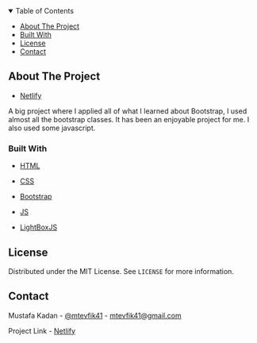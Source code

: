 <!-- TABLE OF CONTENTS -->

<details  open="open">

<summary>Table of Contents</summary>

<ul>

<li><a  href="#about-the-project">About The Project</a>

<li><a  href="#built-with">Built With</a></li>

<li><a  href="#license">License</a></li>

<li><a  href="#contact">Contact</a></li>

</ul>

</details>

<!-- ABOUT THE PROJECT -->

## About The Project

- [Netlify](https://glozzom-bootstrap-app.netlify.app/)

A big project where I applied all of what I learned about Bootstrap, I used almost all the bootstrap classes. It has been an enjoyable project for me. I also used some javascript.

### Built With

- [HTML](https://en.wikipedia.org/wiki/HTML)

- [CSS](https://en.wikipedia.org/wiki/CSS)

- [Bootstrap](https://getbootstrap.com/)

- [JS](https://www.javascript.com/)

- [LightBoxJS](https://ashleydw.github.io/lightbox/)

<!-- LICENSE -->

## License

Distributed under the MIT License. See `LICENSE` for more information.

<!-- CONTACT -->

## Contact

Mustafa Kadan - [@mtevfik41](https://twitter.com/mtevfik41) - mtevfik41@gmail.com

Project Link - [Netlify](https://glozzom-bootstrap-app.netlify.app/)
